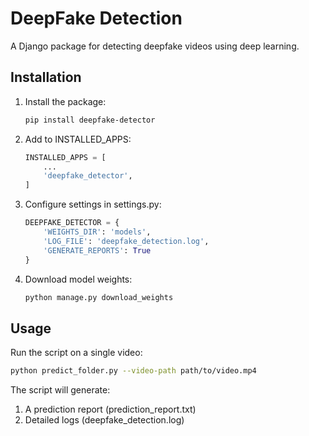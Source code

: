 # DeepFake Detection

A Django package for detecting deepfake videos using deep learning.

## Installation

1. Install the package:
   ```bash
   pip install deepfake-detector
   ```

2. Add to INSTALLED_APPS:
   ```python
   INSTALLED_APPS = [
       ...
       'deepfake_detector',
   ]
   ```

3. Configure settings in settings.py:
   ```python
   DEEPFAKE_DETECTOR = {
       'WEIGHTS_DIR': 'models',
       'LOG_FILE': 'deepfake_detection.log',
       'GENERATE_REPORTS': True
   }
   ```

4. Download model weights:
   ```bash
   python manage.py download_weights
   ```

## Usage
Run the script on a single video:
```bash
python predict_folder.py --video-path path/to/video.mp4
```

The script will generate:
1. A prediction report (prediction_report.txt)
2. Detailed logs (deepfake_detection.log)
```





